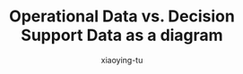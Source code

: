 ---
title: "Operational Data vs. Decision Support Data as a diagram"
author: "xiaoying-tu"
Discipline: Databases
ConceptualAdvantage: "Shows samples of operational data and decision support data side-by-side allowing readers to visually draw distinctions in terms of their contents, structures, presentations, etc."
DrawsAttentionTo: "The mapping of various data dimensions in both operational and decision support data"
Topic: IR and data mining
Domain: 
Form: Visual Representation
OriginSource: "Coronel, C., & Morris, S. (2018 , January). Database Systems. 13 ed. Mason, OH: CENGAGE Learning Custom Publishing."
image: "084.png"
Mapping:
---